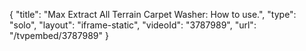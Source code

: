 {
    "title": "Max Extract All Terrain Carpet Washer: How to use.",
    "type": "solo",
    "layout": "iframe-static",
    "videoId": "3787989",
    "url": "\/tvpembed\/3787989"
}